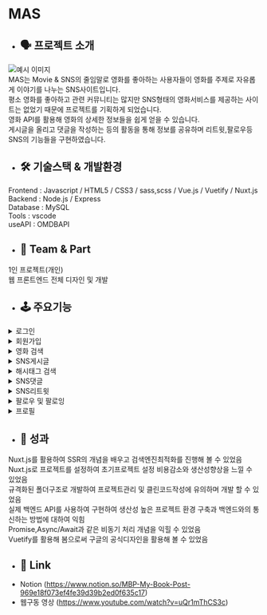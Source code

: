 # MAS
  * ## 🗣 프로젝트 소개
  ![예시 이미지](https://s3.us-west-2.amazonaws.com/secure.notion-static.com/4fb6b562-893c-42c4-95d3-9f144880c14e/1.png?X-Amz-Algorithm=AWS4-HMAC-SHA256&X-Amz-Credential=AKIAT73L2G45EIPT3X45%2F20211115%2Fus-west-2%2Fs3%2Faws4_request&X-Amz-Date=20211115T160328Z&X-Amz-Expires=86400&X-Amz-Signature=5eb0c552a43cf7e68b14d199f7c87000a1d22d5461ec092f5881c65e17bddba2&X-Amz-SignedHeaders=host&response-content-disposition=filename%20%3D%221.PNG.png%22)   
MAS는 Movie & SNS의 줄임말로 영화를 좋아하는 사용자들이 영화를 주제로 자유롭게 이야기를 나누는 SNS사이트입니다.   
평소 영화를 좋아하고 관련 커뮤니티는 많지만 SNS형태의 영화서비스를 제공하는 사이트는 없었기 때문에 프로젝트를 기획하게 되었습니다.   
영화 API를 활용해 영화의 상세한 정보들을 쉽게 얻을 수 있습니다.      
게시글을 올리고 댓글을 작성하는 등의 활동을 통해 정보를 공유하며 리트윗,팔로우등 SNS의 기능들을 구현하였습니다.   


* ## 🛠 기술스택 & 개발환경
Frontend : Javascript / HTML5 / CSS3 / sass,scss / Vue.js / Vuetify / Nuxt.js        
Backend : Node.js / Express    
Database : MySQL      
Tools : vscode   
useAPI : OMDBAPI

* ## 🤚 Team & Part  
1인 프로젝트(개인)      
웹 프론트엔드 전체 디자인 및 개발   

 



* ## 🕹 주요기능
 
 <details><summary>로그인</summary>
 
  ![예시 이미지](https://s3.us-west-2.amazonaws.com/secure.notion-static.com/67230a78-c2a9-46a4-b71f-1ee94de1ad58/3.png?X-Amz-Algorithm=AWS4-HMAC-SHA256&X-Amz-Credential=AKIAT73L2G45EIPT3X45%2F20211116%2Fus-west-2%2Fs3%2Faws4_request&X-Amz-Date=20211116T075322Z&X-Amz-Expires=86400&X-Amz-Signature=85c695af9a94644c638b9d9234cc4280f809075987d50687a3a83b98662fbbbb&X-Amz-SignedHeaders=host&response-content-disposition=filename%20%3D%223.PNG.png%22)   
  * 로그인페이지 -> 아이디,비밀번호입력 -> 로그인버튼 -> 로그인
  * 우측 상단의 로그인탭 클릭 후 로그인페이지로 이동   
  * 이메일형식으로 아이디작성 (ex: joheegun@gmail.com)   
  * 로그인 성공시 게시글작성 가능   
  * 회원가입버튼 클릭시 회원가입페이지로 이동   
 
 </details> 
 <details><summary>회원가입</summary>
 
  ![예시 이미지](https://s3.us-west-2.amazonaws.com/secure.notion-static.com/3bbb4197-9f9d-4c17-a14c-66b5c6c978de/2.png?X-Amz-Algorithm=AWS4-HMAC-SHA256&X-Amz-Credential=AKIAT73L2G45EIPT3X45%2F20211116%2Fus-west-2%2Fs3%2Faws4_request&X-Amz-Date=20211116T075330Z&X-Amz-Expires=86400&X-Amz-Signature=6e007d0b0e54641622c678a5b9c1ce8ef381915a3765a44c5705738b0b594771&X-Amz-SignedHeaders=host&response-content-disposition=filename%20%3D%222.PNG.png%22)   
  * 회원가입페이지 -> 아이디,비밀번호등 개인정보 입력 -> 회원가입버튼 -> 회원가입완료
  * 상단의 회원가입탭 클릭 후 회원가입페이지로 이동   
  * 이메일형식으로 아이디작성     
  </details>  
 <details><summary>영화 검색</summary>
 
  ![예시 이미지](https://s3.us-west-2.amazonaws.com/secure.notion-static.com/46c41540-4aa3-4d82-aed2-ca9b38d28d32/13.png?X-Amz-Algorithm=AWS4-HMAC-SHA256&X-Amz-Credential=AKIAT73L2G45EIPT3X45%2F20211116%2Fus-west-2%2Fs3%2Faws4_request&X-Amz-Date=20211116T075634Z&X-Amz-Expires=86400&X-Amz-Signature=ecb31b2075595b3c957ae8b507dc69716873f525cf54f42b17ce1fff7c68f601&X-Amz-SignedHeaders=host&response-content-disposition=filename%20%3D%2213.PNG.png%22)   
   ![예시 이미지](https://s3.us-west-2.amazonaws.com/secure.notion-static.com/e8b063b5-b5cd-47e0-8fec-c9f99adf6bcd/14.png?X-Amz-Algorithm=AWS4-HMAC-SHA256&X-Amz-Credential=AKIAT73L2G45EIPT3X45%2F20211116%2Fus-west-2%2Fs3%2Faws4_request&X-Amz-Date=20211116T075636Z&X-Amz-Expires=86400&X-Amz-Signature=bd9f9b80e6b4360b642a4b3dfd62798d4442ad5c43335f01bfd21ddb90b77d31&X-Amz-SignedHeaders=host&response-content-disposition=filename%20%3D%2214.PNG.png%22)   
  * 상단 영화 검색탭 클릭 후 검색페이지 이동
  * 로그인이 되어 있지 않는 비회원도 이용 가능한 서비스           
  * 원하는 검색조건을 설정하고 Enter Press 
  * 검색조건에 따라 검색결과가 카드 리스트형식으로 나열됨   
  * 개별 아이템 클릭 시 해당 책에대한 정보가 있는 페이지로 이동
  * Vutifiy를 이용한 카드형식
  </details>  
 <details><summary>SNS게시글</summary>
 
  ![예시 이미지](https://s3.us-west-2.amazonaws.com/secure.notion-static.com/82306297-a6c5-4e67-a94b-1d345209d627/1.png?X-Amz-Algorithm=AWS4-HMAC-SHA256&X-Amz-Credential=AKIAT73L2G45EIPT3X45%2F20211116%2Fus-west-2%2Fs3%2Faws4_request&X-Amz-Date=20211116T080448Z&X-Amz-Expires=86400&X-Amz-Signature=e6e25f1e79db115a39be8691ea0bad696824f8121184f7e64931d6c0d1d0ef6a&X-Amz-SignedHeaders=host&response-content-disposition=filename%20%3D%221.PNG.png%22)    
   ![예시 이미지](https://s3.us-west-2.amazonaws.com/secure.notion-static.com/d8b54646-2975-420e-a0e0-d17640ce2911/2.png?X-Amz-Algorithm=AWS4-HMAC-SHA256&X-Amz-Credential=AKIAT73L2G45EIPT3X45%2F20211116%2Fus-west-2%2Fs3%2Faws4_request&X-Amz-Date=20211116T080504Z&X-Amz-Expires=86400&X-Amz-Signature=e5ae60ff42e6be969985ea9c341e3792dfdbed0f0a9c8a293b9036270da5c5e8&X-Amz-SignedHeaders=host&response-content-disposition=filename%20%3D%222.PNG.png%22)    
  * 카드형식으로 사용자들의 게시글들이 나타남         
  * 로그인이 되어있는 회원만 게시글작성 가능        
  * 내용,이미지 등을 입력하고 업로드 버튼 클릭      
  * 리트윗,좋아요,댓글,삭제 등을 material icon을 사용하여 클릭시 해당 서비스 이용      
  </details>   
        <details><summary>해시태그 검색</summary>
 
  ![예시 이미지](https://s3.us-west-2.amazonaws.com/secure.notion-static.com/6de66987-3e5d-4137-bef9-581dff1037ec/3.png?X-Amz-Algorithm=AWS4-HMAC-SHA256&X-Amz-Credential=AKIAT73L2G45EIPT3X45%2F20211116%2Fus-west-2%2Fs3%2Faws4_request&X-Amz-Date=20211116T080915Z&X-Amz-Expires=86400&X-Amz-Signature=27b965e3dbcfdde4ec6c096c674541f31e0bfd97827ade7522e092740ceeeaaa&X-Amz-SignedHeaders=host&response-content-disposition=filename%20%3D%223.PNG.png%22)    
   ![예시 이미지](https://s3.us-west-2.amazonaws.com/secure.notion-static.com/7b5ce960-5893-42c1-a58e-925b7ee0c6b5/4.png?X-Amz-Algorithm=AWS4-HMAC-SHA256&X-Amz-Credential=AKIAT73L2G45EIPT3X45%2F20211116%2Fus-west-2%2Fs3%2Faws4_request&X-Amz-Date=20211116T080919Z&X-Amz-Expires=86400&X-Amz-Signature=81e81b62fa70c82297d8223acb5af10680e09b8f2e9cb40c4a852c347d70cec6&X-Amz-SignedHeaders=host&response-content-disposition=filename%20%3D%224.PNG.png%22)    
  * 해시태그 검색창에서 원하는 검색어 입력   
  * 해당 해시태그가 달려있는 게시물 나열(ex #겨울왕국)   
 
  </details>  
  <details><summary>SNS댓글</summary>
 
  ![예시 이미지](https://s3.us-west-2.amazonaws.com/secure.notion-static.com/d86f9698-553c-48f0-8878-d31b79993965/7.png?X-Amz-Algorithm=AWS4-HMAC-SHA256&X-Amz-Credential=AKIAT73L2G45EIPT3X45%2F20211116%2Fus-west-2%2Fs3%2Faws4_request&X-Amz-Date=20211116T081104Z&X-Amz-Expires=86400&X-Amz-Signature=5ac0a1db0cd85e426ac6f9980cd96f7a137208b0892ba434e3e67ec13e6a76c7&X-Amz-SignedHeaders=host&response-content-disposition=filename%20%3D%227.png%22)       
  * 로그인이 되어있는 상태에만 댓글작성가능   
  * 댓글아이콘 클릭 시 하단에 댓글작성창과 댓글들이 나타남   
 
  </details>   
    <details><summary>SNS리트윗</summary>
 
  ![예시 이미지](https://s3.us-west-2.amazonaws.com/secure.notion-static.com/b2ff15b5-eadc-4b0f-85e2-1a601404e12e/1.png?X-Amz-Algorithm=AWS4-HMAC-SHA256&X-Amz-Credential=AKIAT73L2G45EIPT3X45%2F20211116%2Fus-west-2%2Fs3%2Faws4_request&X-Amz-Date=20211116T083229Z&X-Amz-Expires=86400&X-Amz-Signature=42b37e0336fd45ad31a27395d5cca9c1cf02a4c979b5d06fb8a6cc1e023d2514&X-Amz-SignedHeaders=host&response-content-disposition=filename%20%3D%221.PNG.png%22)    
   ![예시 이미지](https://s3.us-west-2.amazonaws.com/secure.notion-static.com/60e7a142-aee6-466a-a5af-63194f6f4b8f/2.png?X-Amz-Algorithm=AWS4-HMAC-SHA256&X-Amz-Credential=AKIAT73L2G45EIPT3X45%2F20211116%2Fus-west-2%2Fs3%2Faws4_request&X-Amz-Date=20211116T083232Z&X-Amz-Expires=86400&X-Amz-Signature=6a5d0d4a5bb8c08fb0662231986ea3e4262b7de18f0e850db5c79e6c517f0f64&X-Amz-SignedHeaders=host&response-content-disposition=filename%20%3D%222.PNG.png%22)    
 * 로그인된 사용자만 이용 가능한 서비스   
 * 리트윗하기위해 게시글의 리트윗 아이콘 클릭   
 * 상단에 리트윗했다는 메세지와함께 해당 게시글 리트윗    
  </details>  
        <details><summary>팔로우 및 팔로잉</summary>
 
  ![예시 이미지](https://s3.us-west-2.amazonaws.com/secure.notion-static.com/3bbbf81b-4b0d-4e83-9c61-337ee382d0c7/1.png?X-Amz-Algorithm=AWS4-HMAC-SHA256&X-Amz-Credential=AKIAT73L2G45EIPT3X45%2F20211116%2Fus-west-2%2Fs3%2Faws4_request&X-Amz-Date=20211116T084200Z&X-Amz-Expires=86400&X-Amz-Signature=c10c8aef10036b7405803a8c3adc18f08ab9bbf4b4d86ce1675473d78aef0ed7&X-Amz-SignedHeaders=host&response-content-disposition=filename%20%3D%221.PNG.png%22)       
  * 로그인된 사용자만 가능한 서비스    
  * 게시글에있는 버튼으로 팔로우,언팔로우 가능   
  * 팔로우 및 팔로잉된 사용자는 프로필에서 확인가능   
  </details> 
      <details><summary>프로필</summary>
 
  ![예시 이미지](https://s3.us-west-2.amazonaws.com/secure.notion-static.com/e8d7fbd5-edb2-47ef-b708-c755a20e84b2/2.png?X-Amz-Algorithm=AWS4-HMAC-SHA256&X-Amz-Credential=AKIAT73L2G45EIPT3X45%2F20211116%2Fus-west-2%2Fs3%2Faws4_request&X-Amz-Date=20211116T084514Z&X-Amz-Expires=86400&X-Amz-Signature=3402a7811d4c30412065b645f92dc776fc4df90162ef19e4391acf8c4f6b4651&X-Amz-SignedHeaders=host&response-content-disposition=filename%20%3D%222.PNG.png%22)       
  * 로그인시 상단에 프로필탭이 나타남   
  * 자신의 팔로잉 및 팔로워 수, 게시글수를 볼 수 있음   
  * 자신의 닉네임을 변경할 수 있음   
  * 팔로잉 및 팔로워 리스트에서 사용자클릭시 해당사용자의 게시글을 모아 볼 수 있음   
  </details>  
 
   
 
* ## 📕 성과 
Nuxt.js를 활용하여 SSR의 개념을 배우고 검색엔진최적화를 진행해 볼 수 있었음        
Nuxt.js로 프로젝트를 설정하여 초기프로젝트 설정 비용감소와 생산성향상을 느낄 수 있었음           
규격화된 폴더구조로 개발하여 프로젝트관리 및 클린코드작성에 유의하며 개발 할 수 있었음       
실제 백엔드 API를 사용하여 구현하여 생산성 높은 프로젝트 환경 구축과 백엔드와의 통신하는 방법에 대하여 익힘         
Promise,Async/Await과 같은 비동기 처리 개념을 익힐 수 있었음       
Vuetify를 활용해 봄으로써 구글의 공식디자인을 활용해 볼 수 있었음      



* ## 📎 Link   
* Notion (https://www.notion.so/MBP-My-Book-Post-969e18f073ef4fe39d39b2ed0f635c17)   
* 웹구동 영상 (https://www.youtube.com/watch?v=uQr1mThCS3c)

